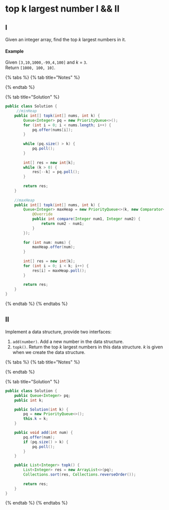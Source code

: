 # top k largest number I && II

## I

Given an integer array, find the top _k_ largest numbers in it.

#### Example

Given `[3,10,1000,-99,4,100]` and _k_ = `3`.  
Return `[1000, 100, 10]`.

{% tabs %}
{% tab title="Notes" %}

{% endtab %}

{% tab title="Solution" %}
```java
public class Solution {
     //minHeap
    public int[] topk(int[] nums, int k) {
        Queue<Integer> pq = new PriorityQueue<>();
        for (int i = 0; i < nums.length; i++) {
            pq.offer(nums[i]);
        }
        
        while (pq.size() > k) {
            pq.poll();
        }
        
        int[] res = new int[k];
        while (k > 0) {
            res[--k] = pq.poll();
        }
    
        return res;
    }
    
    //maxHeap
    public int[] topk(int[] nums, int k) {
        Queue<Integer> maxHeap = new PriorityQueue<>(k, new Comparator<Integer>() {
            @Override
            public int compare(Integer num1, Integer num2) {
                return num2 - num1;
            }
        });
        
        for (int num: nums) {
            maxHeap.offer(num);
        }
        
        int[] res = new int[k];
        for (int i = 0; i < k; i++) {
            res[i] = maxHeap.poll();
        }
        
        return res;
    }
}
```
{% endtab %}
{% endtabs %}

## II

Implement a data structure, provide two interfaces:

1. `add(number)`. Add a new number in the data structure.
2. `topk()`. Return the top _k_ largest numbers in this data structure. _k_ is given when we create the data structure.

{% tabs %}
{% tab title="Notes" %}

{% endtab %}

{% tab title="Solution" %}
```java
public class Solution {
    public Queue<Integer> pq;
    public int k;

    public Solution(int k) {
        pq = new PriorityQueue<>();
        this.k = k;
    }

    public void add(int num) {
        pq.offer(num);
        if (pq.size() > k) {
            pq.poll();
        }
    }

    public List<Integer> topk() {
        List<Integer> res = new ArrayList<>(pq);
        Collections.sort(res, Collections.reverseOrder());
        
        return res;
    }
}
```
{% endtab %}
{% endtabs %}

